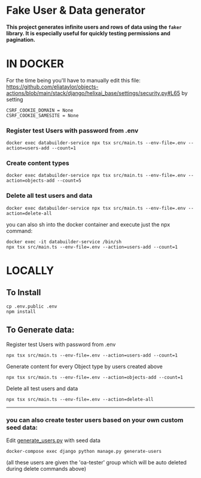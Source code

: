 # Fake User & Data generator
__**This project generates infinite users and rows of data using the `faker` library. It is especially useful for quickly testing permissions and pagination.**__


# IN DOCKER
For the time being you'll have to manually edit this file: https://github.com/eliataylor/objects-actions/blob/main/stack/django/helixai_base/settings/security.py#L65 by setting
```aiignore
CSRF_COOKIE_DOMAIN = None
CSRF_COOKIE_SAMESITE = None
```

### Register test Users with password from .env
```aiignore
docker exec databuilder-service npx tsx src/main.ts --env-file=.env --action=users-add --count=1
```


### Create content types
```aiignore
docker exec databuilder-service npx tsx src/main.ts --env-file=.env --action=objects-add --count=5
```


### Delete all test users and data
```aiignore
docker exec databuilder-service npx tsx src/main.ts --env-file=.env --action=delete-all
```

you can also sh into the docker container and execute just the npx command:

```aiignore
docker exec -it databuilder-service /bin/sh
npx tsx src/main.ts --env-file=.env --action=users-add --count=1
```



# LOCALLY

## To Install
```
cp .env.public .env
npm install
```

## To Generate data:
Register test Users with password from .env
```
npx tsx src/main.ts --env-file=.env --action=users-add --count=1
```

Generate content for every Object type by users created above
```
npx tsx src/main.ts --env-file=.env --action=objects-add --count=1
```

Delete all test users and data
```
npx tsx src/main.ts --env-file=.env --action=delete-all
```

---
### you can also create tester users based on your own custom seed data:
Edit [generate_users.py](stack/django/helixai_app/management/commands/generate_users.py) with seed data
```
docker-compose exec django python manage.py generate-users
```
(all these users are given the 'oa-tester' group which will be auto deleted during delete commands above)
